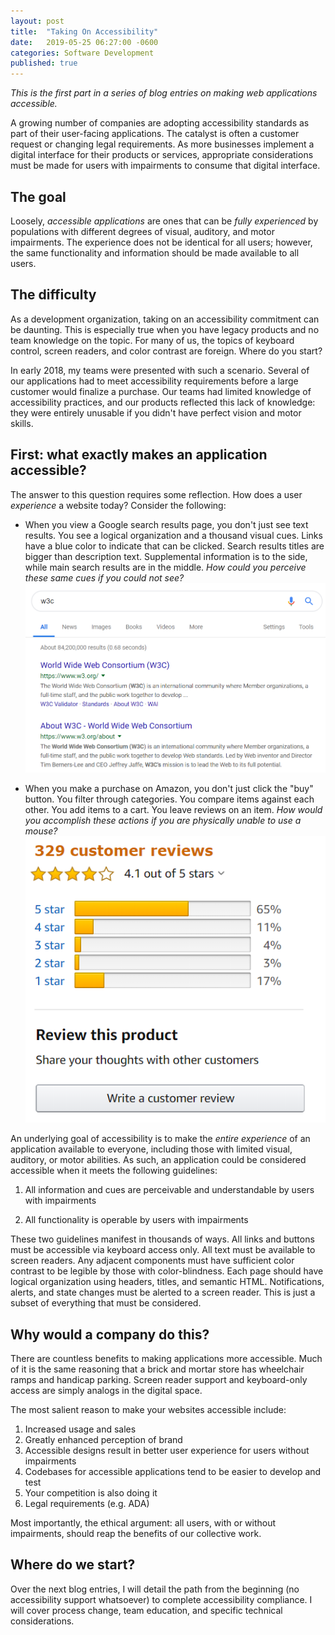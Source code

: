```yaml
---
layout: post
title:  "Taking On Accessibility"
date:   2019-05-25 06:27:00 -0600
categories: Software Development
published: true
---
```


_This is the first part in a series of blog entries on making web applications accessible._

A growing number of companies are adopting accessibility standards as part of their user-facing applications. The catalyst is often a customer request or changing legal requirements. As more businesses implement a digital interface for their products or services, appropriate considerations must be made for users with impairments to consume that digital interface.

## The goal

Loosely, *accessible applications* are ones that can be _fully experienced_ by populations with different degrees of visual, auditory, and motor impairments. The experience does not be identical for all users; however, the same functionality and information should be made available to all users.

## The difficulty

As a development organization, taking on an accessibility commitment can be daunting. This is especially true when you have legacy products and no team knowledge on the topic. For many of us, the topics of keyboard control, screen readers, and color contrast are foreign. Where do you start?

In early 2018, my teams were presented with such a scenario. Several of our applications had to meet accessibility requirements before a large customer would finalize a purchase. Our teams had limited knowledge of accessibility practices, and our products reflected this lack of knowledge: they were entirely unusable if you didn't have perfect vision and motor skills.

## First: what exactly makes an application accessible?

The answer to this question requires some reflection. How does a user *experience* a website today? Consider the following:

- When you view a Google search results page, you don't just see text results. You see a logical organization and a thousand visual cues. Links have a blue color to indicate that can be clicked. Search results titles are bigger than description text. Supplemental information is to the side, while main search results are in the middle. _How could you perceive these same cues if you could not see?_
![Google Search Results](/assets/images/google-search-results.png)

- When you make a purchase on Amazon, you don't just click the "buy" button. You filter through categories. You compare items against each other. You add items to a cart. You leave reviews on an item. _How would you accomplish these actions if you are physically unable to use a mouse?_
![Amazon Reviews](/assets/images/amazon-review.png)

An underlying goal of accessibility is to make the *entire experience* of an application available to everyone, including those with limited visual, auditory, or motor abilities. As such, an application could be considered accessible when it meets the following guidelines:

1. All information and cues are perceivable and understandable by users with impairments

2. All functionality is operable by users with impairments

These two guidelines manifest in thousands of ways. All links and buttons must be accessible via keyboard access only. All text must be available to screen readers. Any adjacent components must have sufficient color contrast to be legible by those with color-blindness. Each page should have logical organization using headers, titles, and semantic HTML. Notifications, alerts, and state changes must be alerted to a screen reader. This is just a subset of everything that must be considered.

## Why would a company do this?

There are countless benefits to making applications more accessible. Much of it is the same reasoning that a brick and mortar store has wheelchair ramps and handicap parking. Screen reader support and keyboard-only access are simply analogs in the digital space. 

The most salient reason to make your websites accessible include:

1. Increased usage and sales
2. Greatly enhanced perception of brand
3. Accessible designs result in better user experience for users without impairments
4. Codebases for accessible applications tend to be easier to develop and test
5. Your competition is also doing it
6. Legal requirements (e.g. ADA)

Most importantly, the ethical argument: all users, with or without impairments, should reap the benefits of our collective work. 

## Where do we start?

Over the next blog entries, I will detail the path from the beginning (no accessibility support whatsoever) to complete accessibility compliance. I will cover process change, team education, and specific technical considerations.